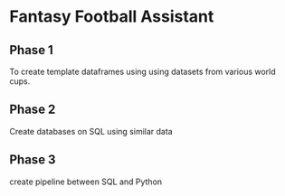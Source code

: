 # Fantasy Football Assistant

## Phase 1

To create template dataframes using using datasets from various world cups.

## Phase 2

Create databases on SQL using similar data

## Phase 3

create pipeline between SQL and Python